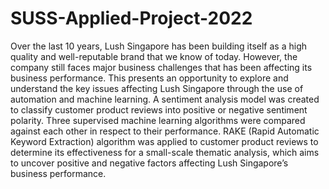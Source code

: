 # SUSS-Applied-Project-2022
Over the last 10 years, Lush Singapore has been building itself as a high quality and well-reputable brand that we know of today. However, the company still faces major business challenges that has been affecting its business performance. This presents an opportunity to explore and understand the key issues affecting Lush Singapore through the use of automation and machine learning. A sentiment analysis model was created to classify customer product reviews into positive or negative sentiment polarity. Three supervised machine learning algorithms were compared against each other in respect to their performance. RAKE (Rapid Automatic Keyword Extraction) algorithm was applied to customer product reviews to determine its effectiveness for a small-scale thematic analysis, which aims to uncover positive and negative factors affecting Lush Singapore’s business performance.
